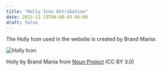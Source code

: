 ```yaml
---
title: "Holly Icon Attribution"
date: 2023-11-19T06:08:43-06:00
draft: false
---
```


The Holly Icon used in the website is created by Brand Mania:

![Holly Icon](/images/noun-holly-1267816.png)

Holly by Brand Mania from <a href="https://thenounproject.com/browse/icons/term/holly/" target="_blank" title="Holly Icons">Noun Project</a> (CC BY 3.0)